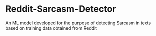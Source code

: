 # Reddit-Sarcasm-Detector
An ML model developed for the purpose of detecting Sarcasm in texts based on training data obtained from Reddit
